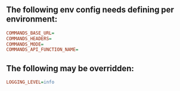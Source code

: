 ## The following env config needs defining per environment:

```ini
COMMANDS_BASE_URL=
COMMANDS_HEADERS=
COMMANDS_MODE=
COMMANDS_API_FUNCTION_NAME=
```

## The following may be overridden:

```ini
LOGGING_LEVEL=info
```
